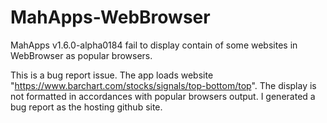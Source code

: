 # MahApps-WebBrowser
MahApps v1.6.0-alpha0184 fail to display contain of some websites in WebBrowser as popular browsers.

This is a bug report issue. The app loads website "https://www.barchart.com/stocks/signals/top-bottom/top". The display is not formatted in accordances with popular browsers output. I generated a bug report as the hosting github site.
